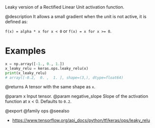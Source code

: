 Leaky version of a Rectified Linear Unit activation function.

@description
It allows a small gradient when the unit is not active, it is defined as:

`f(x) = alpha * x for x < 0` or `f(x) = x for x >= 0`.

# Examples
```python
x = np.array([-1., 0., 1.])
x_leaky_relu = keras.ops.leaky_relu(x)
print(x_leaky_relu)
# array([-0.2,  0. ,  1. ], shape=(3,), dtype=float64)
```

@returns
A tensor with the same shape as `x`.

@param x Input tensor.
@param negative_slope Slope of the activation function at x < 0.
    Defaults to `0.2`.

@export
@family ops
@seealso
+ <https://www.tensorflow.org/api_docs/python/tf/keras/ops/leaky_relu>
